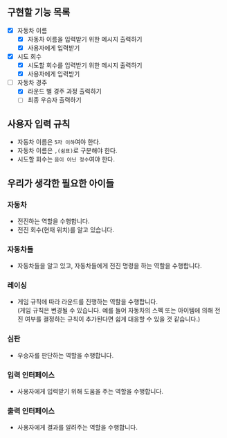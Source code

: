 ## 구현할 기능 목록

- [x] 자동차 이름
  - [x] 자동차 이름을 입력받기 위한 메시지 출력하기
  - [x] 사용자에게 입력받기
- [x] 시도 회수
  - [x] 시도할 회수를 입력받기 위한 메시지 출력하기
  - [x] 사용자에게 입력받기
- [ ] 자동차 경주
  - [x] 라운드 별 경주 과정 출력하기
  - [ ] 최종 우승자 출력하기

## 사용자 입력 규칙

- 자동차 이름은 `5자 이하`여야 한다.
- 자동차 이름은 `,(쉼표)`로 구분해야 한다.
- 시도할 회수는 `음이 아닌 정수`여야 한다.

## 우리가 생각한 필요한 아이들

### 자동차

- 전진하는 역할을 수행합니다.
- 전진 회수(현재 위치)를 알고 있습니다.

### 자동차들

- 자동차들을 알고 있고, 자동차들에게 전진 명령을 하는 역할을 수행합니다.

### 레이싱

- 게임 규칙에 따라 라운드를 진행하는 역할을 수행합니다.  
(게임 규칙은 변경될 수 있습니다. 예를 들어 자동차의 스펙 또는 아이템에 의해 전진 여부를 결정하는 규칙이 추가된다면 쉽게 대응할 수 있을 것 같습니다.)

### 심판

- 우승자를 판단하는 역할을 수행합니다.

### 입력 인터페이스

- 사용자에게 입력받기 위해 도움을 주는 역할을 수행합니다.

### 출력 인터페이스

- 사용자에게 결과를 알려주는 역할을 수행합니다.